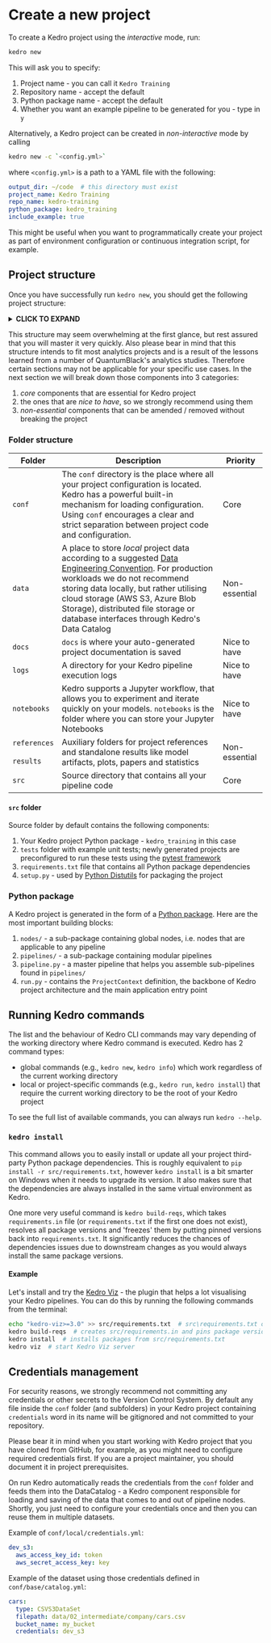 # Create a new project

To create a Kedro project using the _interactive_ mode, run:

```bash
kedro new
```

This will ask you to specify:
1. Project name - you can call it `Kedro Training`
2. Repository name - accept the default
3. Python package name - accept the default
4. Whether you want an example pipeline to be generated for you - type in `y`

Alternatively, a Kedro project can be created in _non-interactive_ mode by calling

```bash
kedro new -c `<config.yml>`
```

where `<config.yml>` is a path to a YAML file with the following:

```yaml
output_dir: ~/code  # this directory must exist
project_name: Kedro Training
repo_name: kedro-training
python_package: kedro_training
include_example: true
```

This might be useful when you want to programmatically create your project as part of environment configuration or continuous integration script, for example.

## Project structure

Once you have successfully run `kedro new`, you should get the following project structure:

<details>
<summary><b>CLICK TO EXPAND</b></summary>

```console
kedro-training
├── conf
│   ├── base
│   │   ├── catalog.yml
│   │   ├── credentials.yml
│   │   ├── logging.yml
│   │   └── parameters.yml
│   ├── local
│   └── README.md
├── data
│   ├── 01_raw
│   │   └── iris.csv
│   ├── 02_intermediate
│   ├── 03_primary
│   ├── 04_features
│   ├── 05_model_input
│   ├── 06_models
│   ├── 07_model_output
│   └── 08_reporting
├── docs
├── logs
├── notebooks
├── references
├── results
├── src
│   ├── kedro_training
│   │   ├── nodes
│   │   │   └── __init__.py
│   │   ├── pipelines
│   │   │   ├── data_engineering
│   │   │   │   ├── README.md
│   │   │   │   ├── __init__.py
│   │   │   │   ├── nodes.py
│   │   │   │   └── pipeline.py
│   │   │   ├── data_science
│   │   │   │   ├── README.md
│   │   │   │   ├── __init__.py
│   │   │   │   ├── nodes.py
│   │   │   │   └── pipeline.py
│   │   │   └── __init__.py
│   │   ├── __init__.py
│   │   ├── pipeline.py
│   │   └── run.py
│   ├── tests
│   ├── requirements.txt
│   └── setup.py
├── README.md
├── kedro_cli.py
└── setup.cfg
```
</details>

This structure may seem overwhelming at the first glance, but rest assured that you will master it very quickly. Also please bear in mind that this structure intends to fit most analytics projects and is a result of the lessons learned from a number of QuantumBlack's analytics studies. Therefore certain sections may not be applicable for your specific use cases. In the next section we will break down those components into 3 categories:
1. _core_ components that are essential for Kedro project
2. the ones that are _nice to have_, so we strongly recommend using them
3. _non-essential_ components that can be amended / removed without breaking the project

### Folder structure

| Folder | Description | Priority |
| ------ | ----------- | -------- |
| `conf` | The `conf` directory is the place where all your project configuration is located. Kedro has a powerful built-in mechanism for loading configuration. Using `conf` encourages a clear and strict separation between project code and configuration. | Core |
| `data` | A place to store _local_ project data according to a suggested [Data Engineering Convention](https://kedro.readthedocs.io/en/latest/06_resources/01_faq.html#what-is-data-engineering-convention). For production workloads we do not recommend storing data locally, but rather utilising cloud storage (AWS S3, Azure Blob Storage), distributed file storage or database interfaces through Kedro's Data Catalog | Non-essential |
| `docs` | `docs` is where your auto-generated project documentation is saved | Nice to have |
| `logs` | A directory for your Kedro pipeline execution logs | Nice to have |
| `notebooks` |  Kedro supports a Jupyter workflow, that allows you to experiment and iterate quickly on your models. `notebooks` is the folder where you can store your Jupyter Notebooks | Nice to have |
| `references`<br/><br/>`results` | Auxiliary folders for project references and standalone results like model artifacts, plots, papers and statistics | Non-essential
| `src` | Source directory that contains all your pipeline code | Core |

#### `src` folder

Source folder by default contains the following components:
1. Your Kedro project Python package - `kedro_training` in this case
2. `tests` folder with example unit tests; newly generated projects are preconfigured to run these tests using the [pytest framework](https://docs.pytest.org/en/latest/)
3. `requirements.txt` file that contains all Python package dependencies
4. `setup.py` - used by [Python Distutils](https://docs.python.org/3/library/distutils.html) for packaging the project

### Python package

A Kedro project is generated in the form of a [Python package](https://packaging.python.org/tutorials/packaging-projects/). Here are the most important building blocks:

1. `nodes/` - a sub-package containing global nodes, i.e. nodes that are applicable to any pipeline
2. `pipelines/` - a sub-package containing modular pipelines
3. `pipeline.py` - a master pipeline that helps you assemble sub-pipelines found in `pipelines/`
4. `run.py` - contains the `ProjectContext` definition, the backbone of Kedro project architecture and the main application entry point

## Running Kedro commands

The list and the behaviour of Kedro CLI commands may vary depending of the working directory where Kedro command is executed. Kedro has 2 command types:

* global commands (e.g., `kedro new`, `kedro info`) which work regardless of the current working directory
* local or project-specific commands (e.g., `kedro run`, `kedro install`) that require the current working directory to be the root of your Kedro project

To see the full list of available commands, you can always run `kedro --help`.

### `kedro install`

This command allows you to easily install or update all your project third-party Python package dependencies. This is roughly equivalent to `pip install -r src/requirements.txt`, however `kedro install` is a bit smarter on Windows when it needs to upgrade its version. It also makes sure that the dependencies are always installed in the same virtual environment as Kedro.

One more very useful command is `kedro build-reqs`, which takes `requirements.in` file (or `requirements.txt` if the first one does not exist), resolves all package versions and 'freezes' them by putting pinned versions back into `requirements.txt`. It significantly reduces the chances of dependencies issues due to downstream changes as you would always install the same package versions.

#### Example

Let's install and try the [Kedro Viz](https://github.com/quantumblacklabs/kedro-viz) - the plugin that helps a lot visualising your Kedro pipelines. You can do this by running the following commands from the terminal:

```bash
echo "kedro-viz>=3.0" >> src/requirements.txt  # src\requirements.txt on Windows
kedro build-reqs  # creates src/requirements.in and pins package versions in src/requirements.txt
kedro install  # installs packages from src/requirements.txt
kedro viz  # start Kedro Viz server
```

## Credentials management

For security reasons, we strongly recommend not committing any credentials or other secrets to the Version Control System. By default any file inside the `conf` folder (and subfolders) in your Kedro project containing `credentials` word in its name will be gitignored and not committed to your repository.

Please bear it in mind when you start working with Kedro project that you have cloned from GitHub, for example, as you might need to configure required credentials first. If you are a project maintainer, you should document it in project prerequisites.

On run Kedro automatically reads the credentials from the `conf` folder and feeds them into the DataCatalog - a Kedro component responsible for loading and saving of the data that comes to and out of pipeline nodes. Shortly, you just need to configure your credentials once and then you can reuse them in multiple datasets.

Example of `conf/local/credentials.yml`:

```yaml
dev_s3:
  aws_access_key_id: token
  aws_secret_access_key: key
```

Example of the dataset using those credentials defined in `conf/base/catalog.yml`:

```yaml
cars:
  type: CSVS3DataSet
  filepath: data/02_intermediate/company/cars.csv
  bucket_name: my_bucket
  credentials: dev_s3
```
